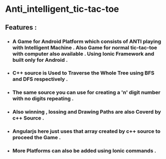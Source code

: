 # Anti_intelligent_tic-tac-toe

## Features :
* ### A Game for Android Platform which consists of ANTI playing with Intelligent Machine . Also Game for normal tic-tac-toe with computer also available . Using Ionic Framework and built only for Android .
* ### C++ source is Used to Traverse the Whole Tree using BFS and DFS respectively .
* ### The same source you can use for creating a 'n' digit number with no digits repeating .
* ### Also winning , lossing and Drawing Paths are also Coverd by c++ Source .
* ### Angularjs here just uses that array created by c++ source to proceed the Game .
* ### More Platforms can also be added using Ionic commands .
